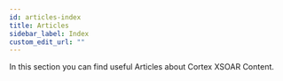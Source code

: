 ```yaml
---
id: articles-index
title: Articles
sidebar_label: Index
custom_edit_url: ""
---
```


In this section you can find useful Articles about Cortex XSOAR Content.

